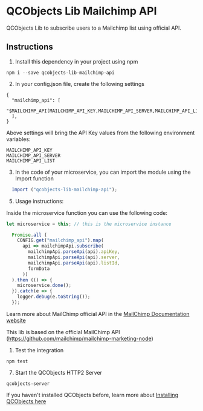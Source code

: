 # QCObjects Lib Mailchimp API

QCObjects Lib to subscribe users to a Mailchimp list using official API.

## Instructions

1. Install this dependency in your project using npm

```shell
npm i --save qcobjects-lib-mailchimp-api
```

2. In your config.json file, create the following settings

```shell
{
  "mailchimp_api": [
    "$MAILCHIMP_API(MAILCHIMP_API_KEY,MAILCHIMP_API_SERVER,MAILCHIMP_API_LIST)"
  ],
}
```

Above settings will bring the API Key values from the following environment variables:

```
MAILCHIMP_API_KEY
MAILCHIMP_API_SERVER
MAILCHIMP_API_LIST
```

3. In the code of your microservice, you can import the module using the Import function

```javascript
  Import ("qcobjects-lib-mailchimp-api");
```

5. Usage instructions: 
  
  Inside the microservice function you can use the following code:

```javascript
let microservice = this; // this is the microservice instance

  Promise.all (
    CONFIG.get("mailchimp_api").map(
      api => mailchimpApi.subscribe(
        mailchimpApi.parseApi(api).apiKey,
        mailchimpApi.parseApi(api).server,
        mailchimpApi.parseApi(api).listId,
        formData
      ))
  ).then (() => {
    microservice.done();
  }).catch(e => {
    logger.debug(e.toString());
  });
```

Learn more about MailChimp official API in the [MailChimp Documentation website](https://mailchimp.com/developer/marketing/api/)

This lib is based on the official MailChimp API (https://github.com/mailchimp/mailchimp-marketing-node)

1. Test the integration

```shell
npm test
```

7. Start the QCObjects HTTP2 Server

```shell
qcobjects-server
```
If you haven't installed QCObjects before, learn more about [Installing QCObjects here](https://docs.qcobjects.org/#installing)
